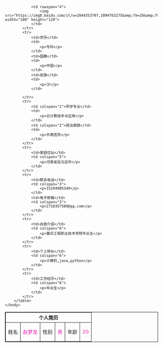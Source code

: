 <html>
    <head>
        <mate charset="utf-8"/>
        <title>个人简历</title>
        <style type="text/css">
            table,
            th,
            tr,
            td {
                border: 1px solid black;
            }
            p{color: rgb(226, 25, 176);}
        </style>
    </head>
    <body>
        <table >
            <tr>
                <th colspan="9">个人简历</th>
            </tr>
            <tr>
                <td>姓名</td>
                <td>
                    <p>赵梦龙</p>
                </td>
                <td>性别</td>
                <td>
                    <p>男</p>
                </td>
                <td>年龄</td>
                <td>
                    <p>20</p>
                </td>
                
                <td rowspan="4">
                    <img src="https://img0.baidu.com/it/u=2844353707,1094763275&amp;fm=26&amp;fmt=auto&amp;gp=0.jpg"  width="100" height="120">
                </td>
            </tr>
            <tr>
                <td>学历</td>
                <td>
                    <p>专科</p>
                </td>
                <td>国籍</td>
                <td>
                    <p>中国</p>
                </td>
                <td>民族</td>
                <td>
                    <p>汉</p>
                </td>
                
            </tr>
            <tr>
                <td colspan="2">所学专业</td>
                <td>
                    <p>云计算技术与应用</p>
                </td>
                <td colspan="2">政治面貌</td>
                <td>
                    <p>共青团员</p>
                </td>
            </tr>
            <tr>
                <td>家庭住址</td>
                <td colspan="5">
                    <p>河南省驻马店市</p>
                </td>
            </tr>
            <tr>
                <td>联系电话</td>
                <td colspan="3">
                    <p>15294905349</p>
                </td>
                <td>电子邮箱</td>
                <td colspan="3">
                    <p>2710357589@qq.com</p>
                </td>
            </tr>
            <tr>
                <td>自我介绍</td>
                <td colspan="6">
                    <p>重庆工程职业技术学院毕业生</p>
                </td>  
            </tr>
            <tr>
                <td>个人特长</td>
                <td colspan="6">
                    <p>计算机,java,python</p>
                </td>
            </tr>
            <tr>
                <td>工作经历</td>
                <td colspan="6">
                    <p>毕业生</p>
                </td>
            </tr>
        </table>
    </body>
</html>
